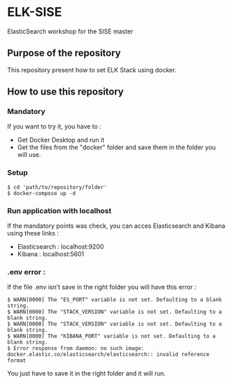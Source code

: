# ELK-SISE
ElasticSearch workshop for the SISE master

## Purpose of the repository

This repository present how to set ELK Stack using docker. 

## How to use this repository

### Mandatory
If you want to try it, you have to :

* Get Docker Desktop and run it
* Get the files from the "docker" folder and save them in the folder you will use.

### Setup 

```
$ cd 'path/to/repository/folder'
$ docker-compose up -d
```

### Run application with localhost

If the mandatory points was check, you can acces Elasticsearch and Kibana using these links : 

* Elasticsearch : localhost:9200
* Kibana : localhost:5601

### .env error :

If the file .env isn't save in the right folder you will have this error : 

```
$ WARN[0000] The "ES_PORT" variable is not set. Defaulting to a blank string. 
$ WARN[0000] The "STACK_VERSION" variable is not set. Defaulting to a blank string. 
$ WARN[0000] The "STACK_VERSION" variable is not set. Defaulting to a blank string. 
$ WARN[0000] The "KIBANA_PORT" variable is not set. Defaulting to a blank string. 
$ Error response from daemon: no such image: docker.elastic.co/elasticsearch/elasticsearch:: invalid reference format
```

You just have to save it in the right folder and it will run.
